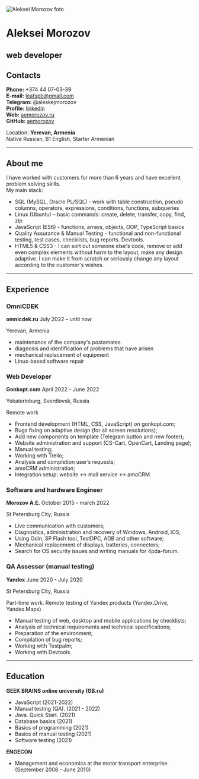 ![Aleksei Morozov foto](https://media-exp1.licdn.com/dms/image/C4E03AQEqmV2yyvByrw/profile-displayphoto-shrink_200_200/0/1651083032853?e=1668038400&v=beta&t=QZYYbr-wKs20YAgFcWM3AJCFbyG6edPpe3HVlkNPY28)


# Aleksei Morozov
## web developer

 

## Contacts

**Phone:** +374 44 07-03-39  
**E-mail:** leafspb@gmail.com  
**Telegram:** @aleskejmorozov  
**Profile:** [linkedin](https://www.linkedin.com/in/aleksei-morozov-944279239/)  
**Web:** [aemorozov.ru](https://aemorozov.ru/)  
**GitHub:** [aemorozov](https://github.com/aemorozov/)  


Location: **Yerevan, Armenia**  
Native Russian, B1 English, Starter Armenian

********* 

## About me

I have worked with customers for more than 6 years and have excellent problem solving skills.  
My main stack:
* SQL (MySQL, Oracle PL/SQL) - work with table construction, pseudo columns, operators, expressions, conditions, functions, subqueries
* Linux (Ubuntu) – basic commands: create, delete, transfer, copy, find, zip
* JavaScript (ES6) - functions, arrays, objects, OOP, TypeScript basics
* Quality Assurance & Manual Testing - functional and non-functional testing, test cases, checklists, bug reports. Devtools.
* HTML5 & CSS3 - I can sort out someone else's code, remove or add even complex elements without harm to the layout, make any design adaptive. I can make it from scratch or seriously change any layout according to the customer's wishes.

********* 

## Experience

### OmniCDEK
**omnicdek.ru**
July 2022 – until now

Yerevan, Armenia

* maintenance of the company's postamates
* diagnosis and identification of problems that have arisen
* mechanical replacement of equipment
* Linux-based software repair

### Web Developer
**Gonkopt.com**
April 2022 – June 2022

Yekaterinburg, Sverdlovsk, Russia

Remote work
* Frontend development (HTML, CSS, JavaScript) on gonkopt.com;
* Bugs fixing on adaptive design (for all screen resolutions);
* Add new components on template (Telegram button and new footer);
* Website administration and support (CS-Cart, OpenCart, Landing page);
* Manual testing;
* Working with Trello;
* Analysis and completion user’s requests;
* amoCRM administration;
* Integration setup: website <-> mail service <-> amoCRM.

### Software and hardware Engineer
**Morozov A.E.**
October 2015 - march 2022

St Petersburg City, Russia

* Live communication with customers;
* Diagnostics, administration and recovery of Windows, Android, iOS;
* Using Odin, SP Flash tool, TestDPC, ADB and other software;
* Mechanical replacement of displays, batteries, connectors;
* Search for OS security issues and writing manuals for 4pda-forum.

### QA Assessor (manual testing)
**Yandex**
June 2020 - July 2020

St Petersburg City, Russia

Part-time work. Remote testing of Yandex products (Yandex.Drive, Yandex.Maps)
* Manual testing of web, desktop and mobile applications by checklists;
* Analysis of technical requirements and technical specifications;
* Preparation of the environment;
* Compilation of bug reports;
* Working with Testpalm;
* Working with Devtools.

********* 

## Education

**GEEK BRAINS online university (GB.ru)**
* JavaScript (2021-2022)
* Manual testing (QA). (2021 - 2022)
* Java. Quick Start. (2021)
* Database basics (2021)
* Basics of programming (2021)
* Basics of manual testing (2021)
* Software testing (2021)

**ENGECON**
* Management and economics at the motor transport enterprise. (September 2008 - June 2010)
